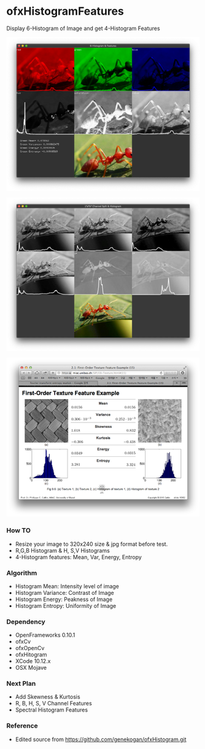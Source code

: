 # ofxHistogramFeatures
Display 6-Histogram of Image and get 4-Histogram Features

![Histogram example]( https://github.com/bemoregt/ofxHistogramFeatures/blob/master/hist.png "exmaple")

![Histogram example3]( https://github.com/bemoregt/ofxHistogramFeatures/blob/master/lab.jpg "exmaple")

![Histogram example2]( https://github.com/bemoregt/ofxHistogramFeatures/blob/master/hf.png "exmaple2")

### How TO
- Resize your image to 320x240 size & jpg format before test.
- R,G,B Histogram & H, S,V Histograms
- 4-Histogram features: Mean, Var, Energy, Entropy

### Algorithm
- Histogram Mean: Intensity level of image
- Histogram Variance: Contrast of Image
- Histogram Energy: Peakness of Image
- Histogram Entropy: Uniformity of Image

### Dependency
- OpenFrameworks 0.10.1
- ofxCv
- ofxOpenCv
- ofxHitogram
- XCode 10.12.x
- OSX Mojave

### Next Plan
- Add Skewness & Kurtosis
- R, B, H, S, V Channel Features
- Spectral Histogram Features

### Reference
- Edited source from https://github.com/genekogan/ofxHistogram.git
